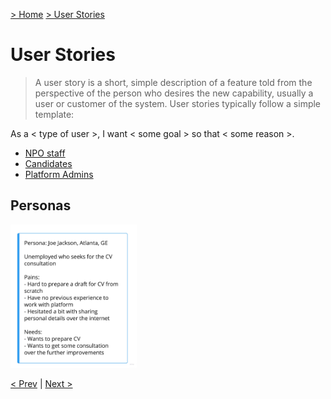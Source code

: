 [> Home](../README.md)  [> User Stories](README.md)

# User Stories

> A user story is a short, simple description of a feature told from the perspective of the person who desires the new capability, usually a user or customer of the system. User stories typically follow a simple template:

As a < type of user >, I want < some goal > so that < some reason >.

- [NPO staff](NPO.md)
- [Candidates](Candidate.md)
- [Platform Admins](PlatformAdmin.md)

## Personas

<img src="../assets/images/joe.png"  alt="Candidate Joe" width="40%">

[< Prev](/2.Solution/README.md)  |  [Next >]()
